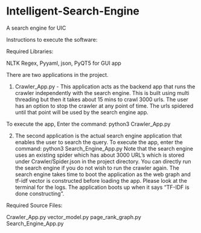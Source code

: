 # Intelligent-Search-Engine
A search engine for UIC

Instructions to execute the software:

Required Libraries:

NLTK
Regex,
Pyyaml,
json,
PyQT5 for GUI app

There are two applications in the project.
1. Crawler_App.py -  This application acts as the backend app that runs the crawler independently with the search engine. This is built using multi threading but then it takes about 15 mins to crawl 3000 urls.
The user has an option to stop the crawler at any point of time. The urls spidered until that point will be used by the search engine app.

To execute the app, Enter the command: python3 Crawler_App.py

2. The second application is the actual search engine application that enables the user to search the query.
To execute the app, enter the command: python3 Search_Engine_App.py
Note that the search engine uses an existing spider which has about 3000 URL’s which is stored under Crawler/Spider.json in the project directory.
You can directly run the search engine if you do not wish to run the crawler again.
The search engine takes time to boot the application as the web graph and tf-idf vector is constructed before loading the app. Please look at the terminal for the logs. The application boots up when it says “TF-IDF is done constructing”.

Required Source Files:

Crawler_App.py
vector_model.py
page_rank_graph.py
Search_Engine_App.py
